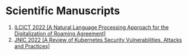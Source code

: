 # Scientific Manuscripts

1. [ILCICT 2022 [A Natural Language Processing Approach for the Digitalization of Roaming Agreement]](./ILCICT_2022/ilcict2022.md)
2. [JNIC 2022 [A Review of Kubernetes Security Vulnerabilities, Attacks and Practices]](./JNIC_2022/jnic2022.md)